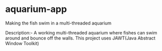 # aquarium-app
Making the fish swim in a multi-threaded aquarium

Description:- A working multi-threaded aquarium where fishes can swim around and bounce off the walls.
This project uses JAWT(Java Abstract Window Toolkit)
